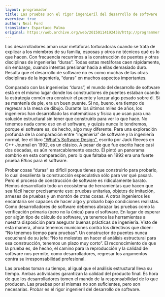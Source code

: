 ```yaml
---
layout: programador
title: Las pruebas son el rigor ingenieril del desarrollo de software
overview: true
author: Neal Ford
translator: Espartaco Palma
original: https://web.archive.org/web/20150114192438/http://programmer.97things.oreilly.com/wiki/index.php/Testing_Is_the_Engineering_Rigor_of_Software_Development
---
```


Los desarrolladores aman usar metáforas torturadoras cuando se trata de
explicar a los miembros de su familia, esposas y otros no técnicos qué
es lo que hacen. Con frecuencia recurrimos a la construcción de puentes
y otras disciplinas de ingenierías “duras”. Todas estas metáforas caen
rápidamente, sin embargo, cuando intentas presionar hacia a ellas
demasiado duro. Resulta que el desarrollo de software no es como
muchas de las otras disciplinas de la ingeniería, “duras” en muchos
aspectos importantes.

Comparado con las ingenierías “duras”, el mundo del desarrollo de
software está en el mismo lugar donde los constructores de puentes
estaban cuando la estrategia común era construir el puente y lanzar algo
pesado sobre él. Si se mantenía de pie, era un buen puente. Si no,
bueno, era tiempo de regresar a la mesa de dibujo. Durante los últimos
miles de años, los ingenieros han desarrollado las matemáticas y física
que usan para una solución estructural sin tener que construirlo para
ver lo que hace. No tenemos nada como eso en el software, y quizás
nunca lo tendremos, porque el software es, de hecho, algo muy diferente.
Para una exploración profunda de la comparación entre “ingeniería” de
software y la ingeniería normal, lee el libro ["What's Software Design"][1],
escrito por Jack Reeves en C++ Journal en 1992, es un clásico. A pesar
de que fue escrito hace casi dos décadas, es aún remarcablemente exacto.
Él pintó un panorama sombrío en esta comparación, pero lo que faltaba en
1992 era una fuerte prueba _Ethos_ para el software.

Probar cosas “duras” es difícil porque tienes que construirlo para
probarlo, lo cual desalienta la construcción especulativa sólo para ver
qué pasará. Pero el proceso de construcción de software es ridículamente
barato. Hemos desarrollado todo un ecosistema de herramientas que hacen
que sea fácil hacer precisamente eso: pruebas unitarias, objetos de
imitación, arneses de pruebas y un montón de otras cosas. A otros
ingenieros les encantaría ser capaces de hacer algo y probarlo bajo
condiciones realistas. Como desarrolladores de software debemos abrazar
las pruebas como la verificación primaria (pero no la única) para el
software. En lugar de esperar por algún tipo de cálculo de software, ya
tenemos las herramientas a nuestra disposición para asegurar buenas
prácticas de ingeniería. Visto de esta manera, ahora tenemos municiones
contra los directivos que dicen: “No tenemos tiempo para pruebas”. Un
constructor de puentes nunca escuchará de su jefe: “No te molestes en
hacer el análisis estructural para esa construcción, tenemos un plazo
muy corto”. El reconocimiento de que la prueba es, de hecho, el camino
para la reproducción y la calidad de software nos permite, como
desarrolladores, regresar los argumentos contra su irresponsabilidad
profesional.

Las pruebas toman su tiempo, al igual que el análisis estructural lleva
su tiempo. Ambas actividades garantizan la calidad del producto final.
Es hora de que los desarrolladores tomen el mando de la responsabilidad
de lo que producen. Las pruebas por sí mismas no son suficientes, pero
son necesarias. Probar es el rigor ingenieril del desarrollo de
software.


[1]: http://www.developerdotstar.com/mag/articles/reeves_design.html
